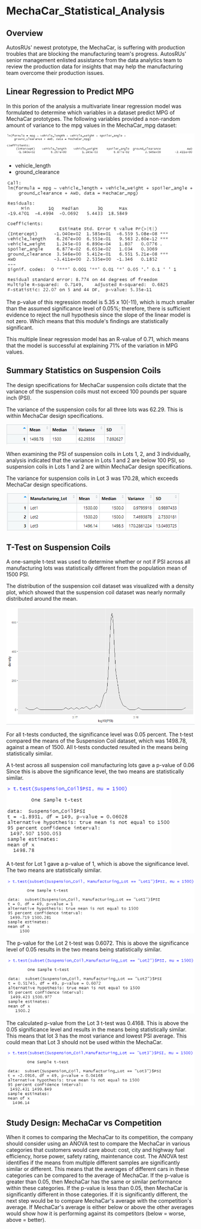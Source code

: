 # MechaCar_Statistical_Analysis

## **Overview**

AutosRUs' newest prototype, the MechaCar, is suffering with production troubles that are blocking the manufacturing team's progress. AutosRUs' senior management enlisted assistance from the data analytics team to review the production data for insights that may help the manufacturing team overcome their production issues.

## **Linear Regression to Predict MPG**

In this porion of the analysis a multivariate linear regression model was formulated to determine which variables in a dataset predict MPG of MechaCar prototypes. The following variables provided a non-random amount of variance to the mpg values in the MechaCar_mpg dataset:

![MPG_Linear_Regression](https://github.com/OmarQasem94/MechaCar_Statistical_Analysis/blob/main/Images/MPG_Linear_Regression.PNG)

* vehicle_length
* ground_clearance

![MPG_Linear_regression_2](https://github.com/OmarQasem94/MechaCar_Statistical_Analysis/blob/main/Images/MPG_Linear_regression_2.PNG)

The p-value of this regression model is 5.35 x 10(-11), which is much smaller than the assumed significance level of 0.05%; therefore, there is sufficient evidence to reject the null hypothesis since the slope of the linear model is not zero. Which means that this module's findings are statistically significant.

This multiple linear regression model has an R-value of 0.71, which means that the model is successful at explaining 71% of the variation in MPG values.


## **Summary Statistics on Suspension Coils**

The design specifications for MechaCar suspension coils dictate that the variance of the suspension coils must not exceed 100 pounds per square inch (PSI).

The variance of the suspension coils for all three lots was 62.29. This is within MechaCar design specifications.

![Summary_Statistics_DF1](https://github.com/OmarQasem94/MechaCar_Statistical_Analysis/blob/main/Images/Summary_Statistics_DF1.PNG)

When examining the PSI of suspension coils in Lots 1, 2, and 3 individually, analysis indicated that the variance in Lots 1 and 2 are below 100 PSI, so suspension coils in Lots 1 and 2 are within MechaCar design specifications.

The variance for suspension coils in Lot 3 was 170.28, which exceeds MechaCar design specifications.

![Summary_Statistics_DF2](https://github.com/OmarQasem94/MechaCar_Statistical_Analysis/blob/main/Images/Summary_Statistics_DF2.PNG)


## **T-Test on Suspension Coils**
A one-sample t-test was used to determine whether or not if PSI across all manufacturing lots was statistically different from the population mean of 1500 PSI.

The distribution of the suspension coil dataset was visualized with a density plot, which showed that the suspension coil dataset was nearly normally distributed around the mean.

![coil_figure](https://github.com/OmarQasem94/MechaCar_Statistical_Analysis/blob/main/Images/coil_figure.PNG)

For all t-tests conducted, the significance level was 0.05 percent. The t-test compared the means of the Suspension Coil dataset, which was 1498.78, against a mean of 1500. All t-tests conducted resulted in the means being statistically similar.

A t-test across all suspension coil manufacturing lots gave a p-value of 0.06 Since this is above the significance level, the two means are statistically similar.

![T-Test](https://github.com/OmarQasem94/MechaCar_Statistical_Analysis/blob/main/Images/T-Test.PNG)

A t-test for Lot 1 gave a p-value of 1, which is above the significance level. The two means are statistically similar.

![lot_1](https://github.com/OmarQasem94/MechaCar_Statistical_Analysis/blob/main/Images/lot_1.PNG)

The p-value for the Lot 2 t-test was 0.6072. This is above the significance level of 0.05 results in the two means being statistically similar.

![lot_2](https://github.com/OmarQasem94/MechaCar_Statistical_Analysis/blob/main/Images/lot_2.PNG)

The calculated p-value from the Lot 3 t-test was 0.4168. This is above the 0.05 significance level and results in the means being statistically similar. This means that lot 3 has the most variance and lowest PSI average. This could mean that Lot 3 should not be used within the MechaCar.

![lot_3](https://github.com/OmarQasem94/MechaCar_Statistical_Analysis/blob/main/Images/lot_3.PNG)


## **Study Design: MechaCar vs Competition**

When it comes to comparing the MechaCar to its competition, the company should consider using an ANOVA test to compare the MechaCar in various categories that customers would care about: cost, city and highway fuel efficiency, horse power, safety rating, maintenance cost. The ANOVA test identifies if the means from multiple different samples are significantly similar or different. This means that the averages of different cars in these categories can be compared to the average of MechaCar. If the p-value is greater than 0.05, then MechaCar has the same or similar performance within these categories. If the p-value is less than 0.05, then MechaCar is significantly different in those categories. If it is significantly different, the next step would be to compare MechaCar's average with the competition's average. If MechaCar's average is either below or above the other averages would show how it is performing against its competitors (below = worse, above = better).